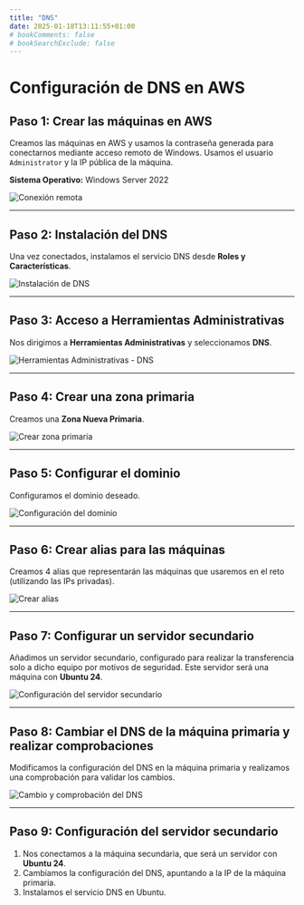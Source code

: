 ```yaml
---
title: "DNS"
date: 2025-01-18T13:11:55+01:00
# bookComments: false
# bookSearchExclude: false
---
```


# Configuración de DNS en AWS

## Paso 1: Crear las máquinas en AWS

Creamos las máquinas en AWS y usamos la contraseña generada para conectarnos mediante acceso remoto de Windows. Usamos el usuario `Administrator` y la IP pública de la máquina.

**Sistema Operativo:** Windows Server 2022

![Conexión remota](https://github.com/roman403/ProyectoAlpha/tree/main/docs/imagenes/dns1.png)

---

## Paso 2: Instalación del DNS

Una vez conectados, instalamos el servicio DNS desde **Roles y Características**.

![Instalación de DNS](/imagenes/dns2.png)

---

## Paso 3: Acceso a Herramientas Administrativas

Nos dirigimos a **Herramientas Administrativas** y seleccionamos **DNS**.

![Herramientas Administrativas - DNS](/imagenes/dns3.png)

---

## Paso 4: Crear una zona primaria

Creamos una **Zona Nueva Primaria**.

![Crear zona primaria](https://github.com/roman403/ProyectoAlpha/tree/main/docs/imagenes/dns4.png)

---

## Paso 5: Configurar el dominio

Configuramos el dominio deseado.

![Configuración del dominio](/imagenes/dns5.png)

---

## Paso 6: Crear alias para las máquinas

Creamos 4 alias que representarán las máquinas que usaremos en el reto (utilizando las IPs privadas).

![Crear alias](/imagenes/dns6.png)

---

## Paso 7: Configurar un servidor secundario

Añadimos un servidor secundario, configurado para realizar la transferencia solo a dicho equipo por motivos de seguridad. Este servidor será una máquina con **Ubuntu 24**.

![Configuración del servidor secundario](/imagenes/dns7.png)

---

## Paso 8: Cambiar el DNS de la máquina primaria y realizar comprobaciones

Modificamos la configuración del DNS en la máquina primaria y realizamos una comprobación para validar los cambios.

![Cambio y comprobación del DNS](/imagenes/dns8.png)

---

## Paso 9: Configuración del servidor secundario

1. Nos conectamos a la máquina secundaria, que será un servidor con **Ubuntu 24**.
2. Cambiamos la configuración del DNS, apuntando a la IP de la máquina primaria.
3. Instalamos el servicio DNS en Ubuntu.


